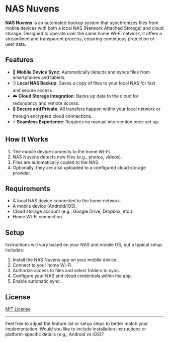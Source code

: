# NAS Nuvens

**NAS Nuvens** is an automated backup system that synchronizes files from mobile devices with both a local NAS (Network Attached Storage) and cloud storage. Designed to operate over the same home Wi-Fi network, it offers a streamlined and transparent process, ensuring continuous protection of user data.

## Features

- 📱 **Mobile Device Sync**: Automatically detects and syncs files from smartphones and tablets.
- 🗄️ **Local NAS Backup**: Saves a copy of files to your local NAS for fast and secure access.
- ☁️ **Cloud Storage Integration**: Backs up data to the cloud for redundancy and remote access.
- 🔒 **Secure and Private**: All transfers happen within your local network or through encrypted cloud connections.
- ⚡ **Seamless Experience**: Requires no manual intervention once set up.

## How It Works

1. The mobile device connects to the home Wi-Fi.
2. NAS Nuvens detects new files (e.g., photos, videos).
3. Files are automatically copied to the NAS.
4. Optionally, they are also uploaded to a configured cloud storage provider.

## Requirements

- A local NAS device connected to the home network.
- A mobile device (Android/iOS).
- Cloud storage account (e.g., Google Drive, Dropbox, etc.).
- Home Wi-Fi connection.

## Setup

Instructions will vary based on your NAS and mobile OS, but a typical setup includes:

1. Install the NAS Nuvens app on your mobile device.
2. Connect to your home Wi-Fi.
3. Authorize access to files and select folders to sync.
4. Configure your NAS and cloud credentials within the app.
5. Enable automatic sync.

## License

[MIT License](LICENSE)

---

Feel free to adjust the feature list or setup steps to better match your implementation. Would you like to include installation instructions or platform-specific details (e.g., Android vs iOS)?
